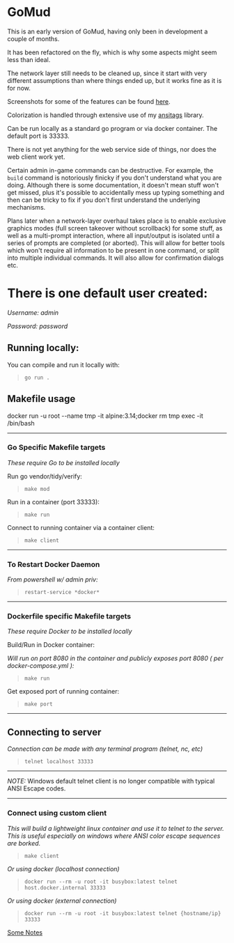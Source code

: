 # GoMud

This is an early version of GoMud, having only been in development a couple of months.

It has been refactored on the fly, which is why some aspects might seem less than ideal.

The network layer still needs to be cleaned up, since it start with very different assumptions than where things ended up, but it works fine as it is for now.

Screenshots for some of the features can be found [here](https://imgur.com/a/90y6OGS).

Colorization is handled through extensive use of my [ansitags](https://github.com/Volte6/ansitags) library.

Can be run locally as a standard go program or via docker container. The default port is 33333.

There is not yet anything for the web service side of things, nor does the web client work yet.

Certain admin in-game commands can be destructive. For example, the `build` command is notoriously finicky if you don't understand what you are doing. Although there is some documentation, it doesn't mean stuff won't get missed, plus it's possible to accidentally mess up typing something and then can be tricky to fix if you don't first understand the underlying mechanisms.

Plans later when a network-layer overhaul takes place is to enable exclusive graphics modes (full screen takeover without scrollback) for some stuff, as well as a multi-prompt interaction, where all input/output is isolated until a series of prompts are completed (or aborted). This will allow for better tools which won't require all information to be present in one command, or split into multiple individual commands. It will also allow for confirmation dialogs etc.

# There is one default user created:

*Username:* _admin_

*Password:* _password_

## Running locally:

You can compile and run it locally with:
> `go run .`

## Makefile usage

docker run -u root --name tmp -it alpine:3.14;docker rm tmp
exec -it <container name> /bin/bash

_________________

### **Go Specific Makefile targets**

_These require Go to be installed locally_

Run go vendor/tidy/verify:
> `make mod`

Run in a container (port 33333):
> `make run`

Connect to running container via a container client:
> `make client`

_________________

### **To Restart Docker Daemon**

_From powershell w/ admin priv:_

> `restart-service *docker*`
_________________

### **Dockerfile specific Makefile targets**

_These require Docker to be installed locally_

Build/Run in Docker container:

_Will run on port 8080 in the container and publicly exposes port 8080 ( per docker-compose.yml ):_

>  `make run`



Get exposed port of running container:

>  `make port`


_________________

## Connecting to server

_Connection can be made with any terminal program (telnet, nc, etc)_
>  `telnet localhost 33333`

_________________
_NOTE:_ Windows default telnet client is no longer compatible with typical ANSI Escape codes.
_________________


### **Connect using custom client** 

_This will build a lightweight linux container and use it to telnet to the server. This is useful especially on windows where ANSI color escape sequences are borked._
> `make client`

_Or using docker (localhost connection)_
>  `docker run --rm -u root -it busybox:latest telnet host.docker.internal 33333`

_Or using docker (external connection)_
>  `docker run --rm -u root -it busybox:latest telnet {hostname/ip} 33333`
>
[Some Notes](notes.md)


